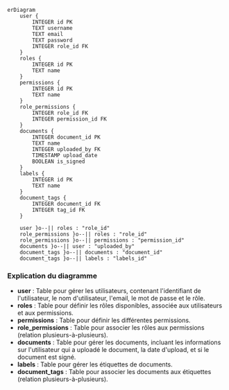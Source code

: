 ```mermaid
erDiagram
    user {
        INTEGER id PK
        TEXT username
        TEXT email
        TEXT password
        INTEGER role_id FK
    }
    roles {
        INTEGER id PK
        TEXT name
    }
    permissions {
        INTEGER id PK
        TEXT name
    }
    role_permissions {
        INTEGER role_id FK
        INTEGER permission_id FK
    }
    documents {
        INTEGER document_id PK
        TEXT name
        INTEGER uploaded_by FK
        TIMESTAMP upload_date
        BOOLEAN is_signed
    }
    labels {
        INTEGER id PK
        TEXT name
    }
    document_tags {
        INTEGER document_id FK
        INTEGER tag_id FK
    }
    
    user }o--|| roles : "role_id"
    role_permissions }o--|| roles : "role_id"
    role_permissions }o--|| permissions : "permission_id"
    documents }o--|| user : "uploaded_by"
    document_tags }o--|| documents : "document_id"
    document_tags }o--|| labels : "labels_id"

```

### Explication du diagramme

- **user** : Table pour gérer les utilisateurs, contenant l'identifiant de l'utilisateur, le nom d'utilisateur, l'email, le mot de passe et le rôle.
- **roles** : Table pour définir les rôles disponibles, associée aux utilisateurs et aux permissions.
- **permissions** : Table pour définir les différentes permissions.
- **role_permissions** : Table pour associer les rôles aux permissions (relation plusieurs-à-plusieurs).
- **documents** : Table pour gérer les documents, incluant les informations sur l'utilisateur qui a uploadé le document, la date d'upload, et si le document est signé.
- **labels** : Table pour gérer les étiquettes de documents.
- **document_tags** : Table pour associer les documents aux étiquettes (relation plusieurs-à-plusieurs).
